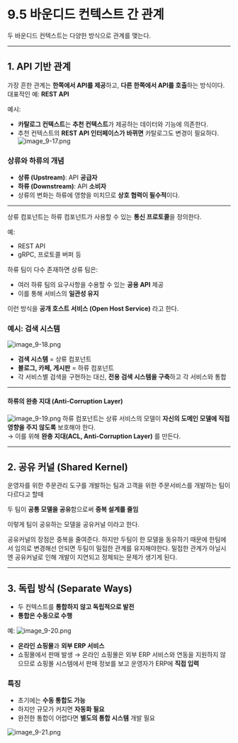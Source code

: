 # 9.5 바운디드 컨텍스트 간 관계

두 바운디드 컨텍스트는 다양한 방식으로 관계를 맺는다.

---

## 1. API 기반 관계

가장 흔한 관계는 **한쪽에서 API를 제공**하고, **다른 한쪽에서 API를 호출**하는 방식이다.  
대표적인 예: **REST API**

예시:  
- **카탈로그 컨텍스트**는 **추천 컨텍스트**가 제공하는 데이터와 기능에 의존한다.
- 추천 컨텍스트의 **REST API 인터페이스가 바뀌면** 카탈로그도 변경이 필요하다.
![image_9-17.png](image%2Fimage_9-17.png)
### 상류와 하류의 개념
- **상류 (Upstream)**: API **공급자**
- **하류 (Downstream)**: API **소비자**
- 상류의 변화는 하류에 영향을 미치므로 **상호 협력이 필수적**이다.

---

상류 컴포넌트는 하류 컴포넌트가 사용할 수 있는 **통신 프로토콜**을 정의한다.

예:
- REST API
- gRPC, 프로토콜 버퍼 등

하류 팀이 다수 존재하면 상류 팀은:
- 여러 하류 팀의 요구사항을 수용할 수 있는 **공용 API** 제공
- 이를 통해 서비스의 **일관성 유지**

이런 방식을 **공개 호스트 서비스 (Open Host Service)** 라고 한다.

### 예시: 검색 시스템
![image_9-18.png](image%2Fimage_9-18.png)
- **검색 시스템** = 상류 컴포넌트
- **블로그, 카페, 게시판** = 하류 컴포넌트
- 각 서비스별 검색을 구현하는 대신, **전용 검색 시스템을 구축**하고 각 서비스와 통합

---

#### 하류의 완충 지대 (Anti-Corruption Layer)
![image_9-19.png](image%2Fimage_9-19.png)
하류 컴포넌트는 상류 서비스의 모델이 **자신의 도메인 모델에 직접 영향을 주지 않도록** 보호해야 한다.  
→ 이를 위해 **완충 지대(ACL, Anti-Corruption Layer)** 를 만든다.

---

## 2. 공유 커널 (Shared Kernel)

운영자를 위한 주문관리 도구를 개발하는 팀과 고객을 위한 주문서비스를 개발하는 팀이 다르다고 할때

두 팀이 **공통 모델을 공유**함으로써 **중복 설계를 줄임**

이렇게 팀이 공유하는 모델을 공유커널 이라고 한다.

공유커널의 장점은 중복을 줄여준다. 하지만 두팀이 한 모델을 동유하기 때문에 한팀에서 임의로 변경해선 안되면 두팀이 밀접한 관계를 유지해야한다. 밀접한 관계가 아닐시엔 공유커널로 인해 개발이 지연되고 정체되는 문제가 생기게 된다.

---

## 3. 독립 방식 (Separate Ways)

- 두 컨텍스트를 **통합하지 않고 독립적으로 발전**
- **통합은 수동으로 수행**

예:
![image_9-20.png](image%2Fimage_9-20.png)

- **온라인 쇼핑몰**과 **외부 ERP 서비스**
- 쇼핑몰에서 판매 발생 → 
온라인 쇼핑몰은 외부 ERP 서비스와 연동을 지원하지 않으므로
쇼핑몰 시스템에서 판매 정보를 보고 운영자가 ERP에 **직접 입력**

### 특징
- 초기에는 **수동 통합도 가능**
- 하지만 규모가 커지면 **자동화 필요**
- 완전한 통합이 어렵다면 **별도의 통합 시스템** 개발 필요

![image_9-21.png](image%2Fimage_9-21.png)